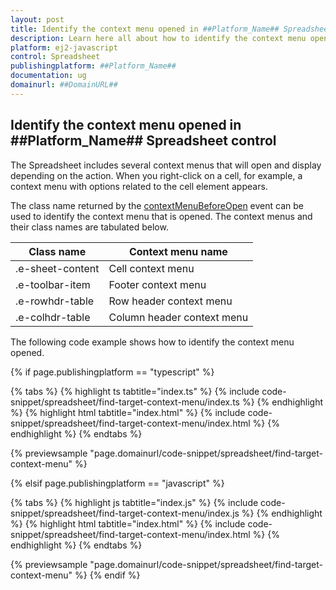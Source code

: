 ```yaml
---
layout: post
title: Identify the context menu opened in ##Platform_Name## Spreadsheet control | Syncfusion
description: Learn here all about how to identify the context menu opened in Syncfusion ##Platform_Name## Spreadsheet control of Syncfusion Essential JS 2 and more.
platform: ej2-javascript
control: Spreadsheet 
publishingplatform: ##Platform_Name##
documentation: ug
domainurl: ##DomainURL##
---
```


## Identify the context menu opened in ##Platform_Name## Spreadsheet control

The Spreadsheet includes several context menus that will open and display depending on the action. When you right-click on a cell, for example, a context menu with options related to the cell element appears.

The class name returned by the [contextMenuBeforeOpen](../api/spreadsheet/#contextmenubeforeopen) event can be used to identify the context menu that is opened. The context menus and their class names are tabulated below.

| Class name | Context menu name |
|-------|---------|
| .e-sheet-content | Cell context menu |
| .e-toolbar-item | Footer context menu |
| .e-rowhdr-table | Row header context menu |
| .e-colhdr-table | Column header context menu |

The following code example shows how to identify the context menu opened.

{% if page.publishingplatform == "typescript" %}

{% tabs %}
{% highlight ts tabtitle="index.ts" %}
{% include code-snippet/spreadsheet/find-target-context-menu/index.ts %}
{% endhighlight %}
{% highlight html tabtitle="index.html" %}
{% include code-snippet/spreadsheet/find-target-context-menu/index.html %}
{% endhighlight %}
{% endtabs %}
        
{% previewsample "page.domainurl/code-snippet/spreadsheet/find-target-context-menu" %}

{% elsif page.publishingplatform == "javascript" %}

{% tabs %}
{% highlight js tabtitle="index.js" %}
{% include code-snippet/spreadsheet/find-target-context-menu/index.js %}
{% endhighlight %}
{% highlight html tabtitle="index.html" %}
{% include code-snippet/spreadsheet/find-target-context-menu/index.html %}
{% endhighlight %}
{% endtabs %}

{% previewsample "page.domainurl/code-snippet/spreadsheet/find-target-context-menu" %}
{% endif %}
